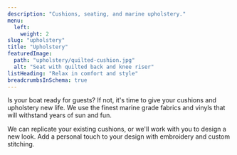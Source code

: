 ```yaml
---
description: "Cushions, seating, and marine upholstery."
menu:
  left:
    weight: 2
slug: "upholstery"
title: "Upholstery"
featuredImage:
  path: "upholstery/quilted-cushion.jpg"
  alt: "Seat with quilted back and knee riser"
listHeading: "Relax in comfort and style"
breadcrumbsInSchema: true
---
```


Is your boat ready for guests? If not, it's time to give your cushions and
upholstery new life. We use the finest marine grade fabrics and vinyls that
will withstand years of sun and fun.

<!--more-->

We can replicate your existing cushions, or we'll work with you to design a new
look. Add a personal touch to your design with embroidery and custom stitching.
